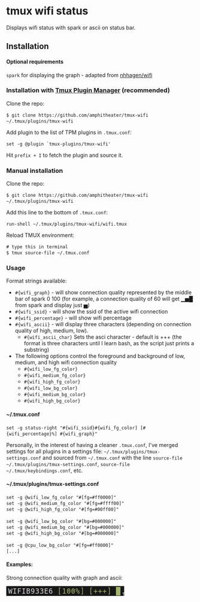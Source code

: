 # tmux wifi status

Displays wifi status with spark or ascii on status bar.

## Installation
#### Optional requirements
`spark` for displaying the graph - adapted from [nhhagen/wifi](https://github.com/nhhagen/wifi)

### Installation with [Tmux Plugin Manager](https://github.com/tmux-plugins/tpm) (recommended)

Clone the repo:

    $ git clone https://github.com/amphitheater/tmux-wifi ~/.tmux/plugins/tmux-wifi

Add plugin to the list of TPM plugins in `.tmux.conf`:

    set -g @plugin `tmux-plugins/tmux-wifi'

Hit `prefix + I` to fetch the plugin and source it.

### Manual installation

Clone the repo:

    $ git clone https://github.com/amphitheater/tmux-wifi ~/.tmux/plugins/tmux-wifi

Add this line to the bottom of `.tmux.conf`:

    run-shell ~/.tmux/plugins/tmux-wifi/wifi.tmux

Reload TMUX environment:

    # type this in terminal
    $ tmux source-file ~/.tmux.conf

### Usage
Format strings available:
- `#{wifi_graph}` - will show connection quality represented by the middle bar of spark 0 <connection quality> 100 (for example, a connection quality of 60 will get ▁▅█ from spark and display just ▅)
- `#{wifi_ssid}` - will show the ssid of the active wifi connection
- `#{wifi_percentage}` - will show wifi percentage
- `#{wifi_ascii}` - will display three characters (depending on connection quality of high, medium, low).
	- `#{wifi_ascii_char}` Sets the asci character - default is +++ (the format is three characters until I learn bash, as the script just prints a substring)
- The following options control the foreground and background of low, medium, and high wifi connection quality
	- `#{wifi_low_fg_color}`
	- `#{wifi_medium_fg_color}`
	- `#{wifi_high_fg_color}`
	- `#{wifi_low_bg_color}`
	- `#{wifi_medium_bg_color}`
	- `#{wifi_high_bg_color}`

#### ~/.tmux.conf
```
set -g status-right "#{wifi_ssid}#{wifi_fg_color] [#{wifi_percentage}%] #{wifi_graph}"
```

Personally, in the interest of having a cleaner `.tmux.conf`, I've merged settings for all plugins in a settings file: `~/.tmux/plugins/tmux-settings.conf` and sourced from `~/.tmux.conf` with the line `source-file ~/.tmux/plugins/tmux-settings.conf`, `source-file ~/.tmux/keybindings.conf`, etc.

#### ~/.tmux/plugins/tmux-settings.conf
```
set -g @wifi_low_fg_color "#[fg=#ff0000]"
set -g @wifi_medium_fg_color "#[fg=#ffff00]"
set -g @wifi_high_fg_color "#[fg=#00ff00]"

set -g @wifi_low_bg_color "#[bg=#000000]"
set -g @wifi_medium_bg_color "#[bg=#000000]"
set -g @wifi_high_bg_color "#[bg=#000000]"

set -g @cpu_low_bg_color "#[fg=#ff0000]"
[...]
```

#### Examples:
Strong connection quality with graph and ascii:

![wifi full](/screenshots/wifi-full.png)
